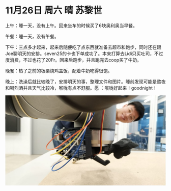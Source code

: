 # 11月26日 周六 晴 苏黎世

上午：睡一天，没有上午。回来坐车的时候买了6块奥利奥当早餐。

午餐：睡一天，没有午餐。

下午：三点多才起来，起来后随便吃了点东西就准备去超市和跑步，同时还在跟Joe聊明天的安排。seven25的卡也下单成功了。本来打算去Lidi只买吐司，不过度消费，不过也花了20Fr。回来后跑步，并且跑完去coop买了牛奶。

晚餐：热了之前的板栗烧鸡盖饭，配着牛奶吃得很饱。

晚上：洗澡后就比较晚了，安排明天的事，整理文件和图片。睡前发现可能是熬夜和喝烈酒并且天气比较冷，喉咙有点不舒服。愿 ：喉咙好起来！goodnight！


![image](images\\6382a41851f8314ec2c168e6.jpg)




